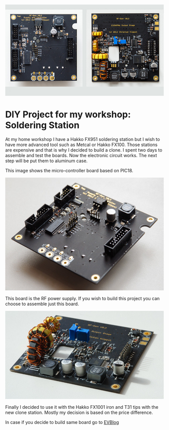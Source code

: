 ![PCBoards](/projects/hakko_fx951_clone/boards.jpg)

# DIY Project for my workshop: Soldering Station

At my home workshop I have a Hakko FX951 soldering station but I wish to have more advanced tool such as Metcal or Hakko FX100.  Those stations are expensive and that is why I decided to build a clone. I spent two days to assemble and test the boards. Now the electronic circuit works. The next step will be put them to aluminum case.

This image shows the micro-controller board based on PIC18.

![MCU board](/projects/hakko_fx951_clone/board_1.jpg)

This board is the RF power supply.  If you wish to build this project you can choose to assemble just this board.

![RF Board](/projects/hakko_fx951_clone/board_2.jpg)

Finally I decided to use it with the Hakko FX1001 iron and T31 tips with the new clone station. Mostly my decision is based on the price difference.

In case if you decide to build same board go to [EVBlog](http://www.eevblog.com/forum/projects/diy-metcal-13-56-mhz-rf-supply/)
